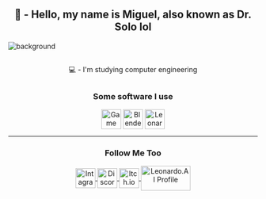 <h2 align=center> 🤖 - Hello, my name is Miguel, also known as Dr. Solo lol </h2>



<img alt="background"	align="center" 	src = "https://cdn.leonardo.ai/users/4ca3dbe5-820e-447b-aecc-ffb603540e48/generations/d2af487c-a848-457b-bea1-f48bab31117c/variations/UniversalUpscaler_d2af487c-a848-457b-bea1-f48bab31117c.jpg" />

##

<p align=center> 💻 - I'm studying computer engineering </p>

##

<p>
	<h3 align=center>	Some software I use	</h3>
</p>


<div	align="center"	style = "display: inline_block">
		<img title="Game Maker" 	alt="Game Maker		Icon"	height="40" width="40" align="center" 	src = "https://freefilehippo.com/wp-content/uploads/2020/11/gamemaker-studio-2-logo.png" />
		<img title="Blender" 		alt="Blender 		Icon"	height="40" width="40" align="center" 	src = "https://github.com/DoutorSolo/DoutorSolo/assets/132822901/0aacb41d-d132-4558-ad5b-ecb64a438e34" />
		<img title="Leonardo.AI"	alt="Leonardo.AI	Icon" 	height="40" width="40" align="center"	src = "https://media.discordapp.net/attachments/539880235257298966/1180530727431966811/3_Sem_Titulo_20231202122700_agora_vai.png?        ex=657dc1ea&is=656b4cea&hm=61090bba42a4173d013778d600399a2a3ba295ac688c2fbb87070f12c3ad33ac&=&format=webp&quality=lossless&width=500&height=500" />
</div>

<hr>

<p>
	<h3 align=center>	Follow Me Too	</h3>
</p>

<div align="center" style = "display: inline_block">
	<a title="intagram"	target="_blank"							href	= "https://www.instagram.com/miguel_e303/" >
		<img alt="Intagram	Profile"	height="40" width="40" align="center"	src	= "https://upload.wikimedia.org/wikipedia/commons/thumb/a/a5/Instagram_icon.png/600px-Instagram_icon.png"/>
	</a>
	<a title="Discord" 	target="_blank" 						href 	= "https://discord.com/channels/@me/534808726570270731" >
                <img alt="Discord	Profile"	height="40" width="40" align="center" 	src 	= "https://github.com/DoutorSolo/DoutorSolo/assets/132822901/ec819b38-d12c-4c49-9ab3-d48ef3f4a6a7"/> 
	</a>
	<a title="Itch.io" 	target="_blank" 						href 	= "https://doutor-solo.itch.io" >
                <img alt="Itch.io	Profile"	height="40" width="40" align="center" 	src 	= "https://cdn2.steamgriddb.com/icon_thumb/8b33ab221257b074d1d967042ad1d9d0.png"/> 
	</a>
	<a title="Leonardo.AI"	target="blank"							href 	= "https://app.leonardo.ai/profile/Doutor_Solo">
      		<img alt="Leonardo.AI 	Profile"	height="50" width="100" align="center"	src 	= "https://media.licdn.com/dms/image/D4D12AQFMgqLxY9d83g/article-cover_image-shrink_600_2000/0/1701541946495?e=2147483647&v=beta&t=dTccd_Yui_jYqAYnLCDOrqbElOPvlJST6T1a-r6V8Cw"/> 
	</a>
	<!--
	<a title="Steam"	target="_blank"							href	= "https://steamcommunity.com/profiles/76561199479132119/" >
                <img alt="Steam		Profile"	height="40" width="40" align="center"	src 	= "https://logosdownload.com/logo/Steam-Icon-logo-big.png"/> 
	</a>
	<a title="XBOX"		target="_blank"							href 	= "https://account.xbox.com/pt-br/profile?gamertag=Doutor%20Solo">
                <img alt="XBOX 		Profile"	height="40" width="40" align="center" 	src 	= "https://github.com/DoutorSolo/DoutorSolo/assets/132822901/37b70879-69a1-4290-8b72-c6240f00d8e3"/>
	</a>
	<a title="Hoyolab"	target="_balnk"							href 	= "https://www.hoyolab.com/accountCenter/postList?id=299038211" >
                <img alt="hoyolab 	Profile" 	height="60" width="60" align="center" 	src 	= "https://cdn141.picsart.com/2b30e4c1-ab13-4934-99e0-1f947119fefd/374756652007211.png"/>
	</a>
	-->
</div>
